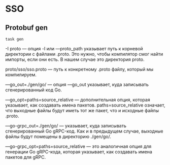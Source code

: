 # SSO

## Protobuf gen

```shell
task gen
```

-I proto — опция -I или —proto_path указывает путь к корневой директории с файлами .proto. Это нужно, чтобы компилятор смог найти импорты, если они есть. В нашем случае это директория proto.

proto/sso/sso.proto — путь к конкретному .proto файлу, который мы компилируем.

—go_out=./gen/go/ — опция —go_out указывает, куда записывать сгенерированный код Go.

—go_opt=paths=source_relative — дополнительная опция, которая указывает, как создавать имена пакетов. paths=source_relative означает, что выходные файлы будут иметь тот же пакет, что и исходные файлы .proto.

—go-grpc_out=./gen/go/ — указывает, куда записывать сгенерированный Go gRPC-код. Как и в предыдущем случае, выходные файлы будут помещены в директорию ./gen/go/.

—go-grpc_opt=paths=source_relative — это аналогичная опция для генерации Go gRPC-кода, которая указывает, как создавать имена пакетов для gRPC.